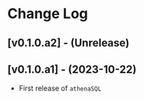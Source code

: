 # Change Log

## [v0.1.0.a2] - (Unrelease)

## [v0.1.0.a1] - (2023-10-22)

- First release of `athenaSQL`
